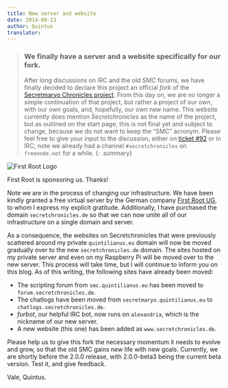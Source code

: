 ```yaml
---
title: New server and website
date: 2014-09-13
author: Quintus
translator:
---
```


> ### We finally have a server and a website specifically for our fork.
>
> After long discussions on IRC and the old SMC forums, we have finally
> decided to declare this project an official _fork_ of the [Secretmaryo
> Chronicles project][1]. From this day on, we are no longer a simple
> continuation of that project, but rather a project of our own, with
> our own goals, and, hopefully, our own new name. This website
> currently does mention _Secretchronicles_ as the name of the
> project, but as outlined on the start page, this is not final yet and
> subject to change, because we do not want to keep the “SMC”
> acronym. Please feel free to give your input to the discussion, either
> on [ticket #92][2] or in IRC; note we already had a channel
> `#secretchronicles` on `freenode.net` for a while.
{: .summary}

<div class="img-right">
<img
src="/assets/news-images/2014-09-13-new-server-and-website_firstroot.png"
alt="First Root Logo"/>
<p>First Root is sponsoring us. Thanks!</p>
</div>

Note we are in the process of changing our infrastructure. We have
been kindly granted a free virtual server by the German company [First
Root UG][3], to whom I express my explicit gratitude. Additionally, I
have purchased the domain `secretchronicles.de` so that we can now
unite all of our infrastructure on a single domain and server.

As a consequence, the websites on Secretchronicles that were
previously scattered around my private `quintilianus.eu` domain will
now be moved gradually over to the new `secretchronicles.de`
domain. The sites hosted on my private server and even on my Raspberry
Pi will be moved over to the new server. This process will take time,
but I will continue to inform you on this blog. As of this writing,
the following sites have already been moved:

* The scripting forum from `smc.quintilianus.eu` has been moved to
  `forum.secretchronicles.de`.
* The chatlogs have been moved from `secretmaryo.quintilianus.eu`
  to `chatlogs.secretchronicles.de`.
* _furbot_, our helpful IRC bot, now runs on `alexandria`, which is the
  nickname of our new server.
* A new website (this one) has been added as `www.secretchronicles.de`.

Please help us to give this fork the necessary momentum it needs to
evolve and grow, so that the old SMC gains new life with new
goals. Currently, we are shortly before the 2.0.0 release, with
2.0.0-beta3 being the current beta version. Test it, and give
feedback.

Vale,
Quintus.

[1]: http://www.secretmaryo.org
[2]: https://github.com/Secretchronicles/TSC/issues/92
[3]: http://www.first-root.com
